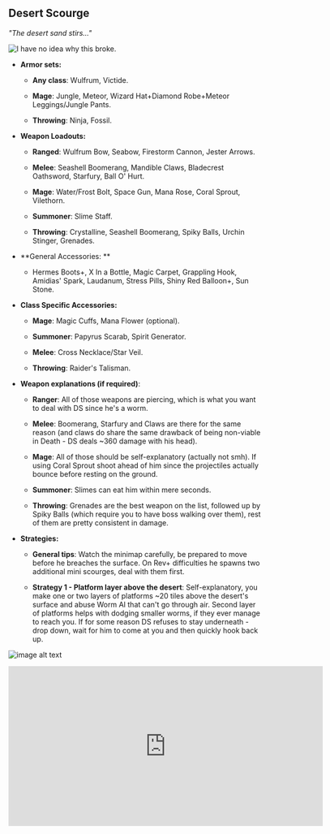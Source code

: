 ## Desert Scourge

*"The desert sand stirs..."*

![I have no idea why this broke.](../public/BMbpD6rCZ1qoniF20u7H2A_img_4.png)

* **Armor sets:**

    * **Any class**: Wulfrum, Victide.

    * **Mage**: Jungle, Meteor, Wizard Hat+Diamond Robe+Meteor Leggings/Jungle Pants.

    * **Throwing**: Ninja, Fossil.

* **Weapon Loadouts:**

    * **Ranged**: Wulfrum Bow, Seabow, Firestorm Cannon, Jester Arrows.

    * **Melee**: Seashell Boomerang, Mandible Claws, Bladecrest Oathsword, Starfury, Ball O' Hurt.

    * **Mage**: Water/Frost Bolt, Space Gun, Mana Rose, Coral Sprout, Vilethorn.

    * **Summoner**: Slime Staff.

    * **Throwing**: Crystalline, Seashell Boomerang, Spiky Balls, Urchin Stinger, Grenades.

* **General Accessories: **

    * Hermes Boots+, X In a Bottle, Magic Carpet, Grappling Hook, Amidias' Spark, Laudanum, Stress Pills, Shiny Red Balloon+, Sun Stone.

* **Class Specific Accessories:**

    * **Mage**: Magic Cuffs, Mana Flower (optional).

    * **Summoner**: Papyrus Scarab, Spirit Generator.

    * **Melee**: Cross Necklace/Star Veil.

    * **Throwing**: Raider's Talisman.

* **Weapon explanations (if required)**:

   * **Ranger**: All of those weapons are piercing, which is what you want to deal with DS since he's a worm.

   * **Melee**: Boomerang, Starfury and Claws are there for the same reason (and claws do share the same drawback of being non-viable in Death - DS deals ~360 damage with his head).

   * **Mage**: All of those should be self-explanatory (actually not smh).
If using Coral Sprout shoot ahead of him since the projectiles actually bounce before resting on the ground.

   * **Summoner**: Slimes can eat him within mere seconds.
    
   * **Throwing**: Grenades are the best weapon on the list, followed up by Spiky Balls (which require you to have boss walking over them), rest of them are pretty consistent in damage.

* **Strategies:**

   * **General tips**: Watch the minimap carefully, be prepared to move before he breaches the surface. On Rev+ difficulties he spawns two additional mini scourges, deal with them first. 

   * **Strategy 1 - Platform layer above the desert**: Self-explanatory, you make one or two layers of platforms ~20 tiles above the desert's surface and abuse Worm AI that can't go through air. Second layer of platforms helps with dodging smaller worms, if they ever manage to reach you. If for some reason DS refuses to stay underneath - drop down, wait for him to come at you and then quickly hook back up.

![image alt text](../public/BMbpD6rCZ1qoniF20u7H2A_img_5.png)

<div align="center"><iframe width="620" height="315" src="https://www.youtube.com/embed/qKwVbObLr-s" frameborder="0" allowfullscreen></iframe></div>
